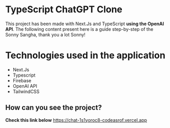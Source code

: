# TypeScript ChatGPT Clone

This project has been made with Next.Js and TypeScript  **using the OpenAI API**.
The following content present here is a guide step-by-step of the Sonny Sangha, thank you a lot Sonny!


# Technologies used in the application

 - Next.Js
 - Typescript
 - Firebase
 - OpenAI API
 - TailwindCSS

## How can you see the project?

 **Check this link below**
https://chat-1s1yoroc8-codeasrof.vercel.app

